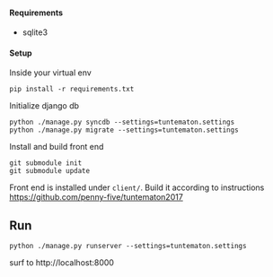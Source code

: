 #### Requirements
- sqlite3

#### Setup
Inside your virtual env
```
pip install -r requirements.txt
```

Initialize django db
```
python ./manage.py syncdb --settings=tuntematon.settings
python ./manage.py migrate --settings=tuntematon.settings
```

Install and build front end
```
git submodule init
git submodule update
```
Front end is installed under `client/`. Build it according to instructions https://github.com/penny-five/tuntematon2017

## Run
```
python ./manage.py runserver --settings=tuntematon.settings
```
surf to http://localhost:8000
